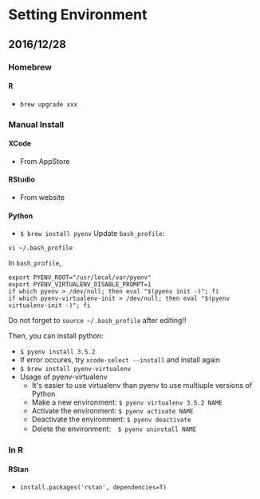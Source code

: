 # Setting Environment

## 2016/12/28
### Homebrew
#### R
* `brew upgrade xxx`

### Manual Install
#### XCode
* From AppStore

#### RStudio
* From website

#### Python
* `$ brew install pyenv`
Update `bash_profile`:
```
vi ~/.bash_profile
```
In `bash_profile`,
```terminal
export PYENV_ROOT="/usr/local/var/pyenv"
export PYENV_VIRTUALENV_DISABLE_PROMPT=1
if which pyenv > /dev/null; then eval "$(pyenv init -)"; fi
if which pyenv-virtualenv-init > /dev/null; then eval "$(pyenv virtualenv-init -)"; fi
```
Do not forget to `source ~/.bash_profile` after editing!!
  
Then, you can install python:
* `$ pyenv install 3.5.2`
 * If error occures, try `xcode-select --install` and install again
* `$ brew install pyenv-virtualenv`
* Usage of pyenv-virtualenv
  * It's easier to use virtualenv than pyenv to use multiuple versions of Python
  * Make a new environment: `$ pyenv virtualenv 3.5.2 NAME`
  * Activate the environment: `$ pyenv activate NAME`
  * Deactivate the environment: `$ pyenv deactivate`
  * Delete the environment:　`$ pyenv uninstall NAME`

   
### In R
#### RStan
* `install.packages('rstan', dependencies=T)`

